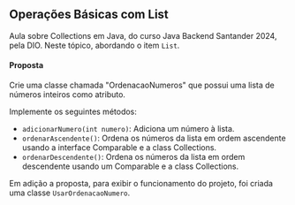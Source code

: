 ## Operações Básicas com List

Aula sobre Collections em Java, do curso Java Backend Santander 2024, pela DIO. 
Neste tópico, abordando o item `List`.

#### Proposta

Crie uma classe chamada "OrdenacaoNumeros" que possui uma lista de números inteiros como atributo.

Implemente os seguintes métodos:
- `adicionarNumero(int numero)`: Adiciona um número à lista.
- `ordenarAscendente()`: Ordena os números da lista em ordem ascendente usando a interface Comparable e a class Collections.
- `ordenarDescendente()`:  Ordena os números da lista em ordem descendente usando um Comparable e a class Collections.

Em adição a proposta, para exibir o funcionamento do projeto, foi criada uma classe `UsarOrdenacaoNumero`. 